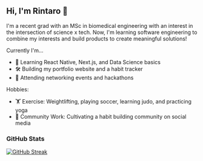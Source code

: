 ## Hi, I'm Rintaro 👋

<!--
**rmasuda12/rmasuda12** is a ✨ _special_ ✨ repository because its `README.md` (this file) appears on your GitHub profile.

Here are some ideas to get you started:

- 🔭 I’m currently working on ...
- 🌱 I’m currently learning ...
- 👯 I’m looking to collaborate on ...
- 🤔 I’m looking for help with ...
- 💬 Ask me about ...
- 📫 How to reach me: ...
- 😄 Pronouns: ...
- ⚡ Fun fact: ...
-->
I'm a recent grad with an MSc in biomedical engineering with an interest in the intersection of science x tech. Now, I'm learning software engineering to combine my interests and build products to create meaningful solutions! 

Currently I'm...
- 🌱  Learning React Native, Next.js, and Data Science basics
- 🛠️  Building my portfolio website and a habit tracker
- 🔭  Attending networking events and hackathons

Hobbies: 
- 🏋  Exercise: Weightlifting, playing soccer, learning judo, and practicing yoga
- 🙌  Community Work: Cultivating a habit building community on social media

### GitHub Stats
[![GitHub Streak](https://streak-stats.demolab.com?user=rmasuda12&theme=dark)](https://git.io/streak-stats)
